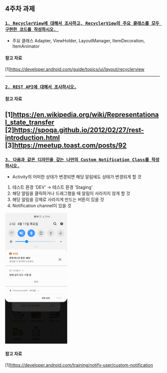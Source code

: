 ## 4주차 과제

### [`1. RecyclerView에 대해서 조사하고, RecyclerView의 주요 클래스를 모두 구현한 코드를 작성하시오. `](https://github.com/hyejin830/Android_Weekly_Assignment/blob/master/Week4/document/1_RecyclerView.md)

- 주요 클래스 Adapter, ViewHolder, LayoutManager, ItemDecoration, ItemAnimator

#### 참고 자료 

[1]https://developer.android.com/guide/topics/ui/layout/recyclerview

-------------------------

### [`2. REST API에 대해서 조사하시오.`](https://github.com/hyejin830/Android_Weekly_Assignment/blob/master/Week3/document/2_REST_API.md)


#### 참고 자료

[1]https://en.wikipedia.org/wiki/Representational_state_transfer
[2]https://spoqa.github.io/2012/02/27/rest-introduction.html
[3]https://meetup.toast.com/posts/92
-------------------

### [`3. 다음과 같은 디자인을 갖는 나만의 Custom Notification Class를 작성하시오.`](https://github.com/hyejin830/Android_Weekly_Assignment/blob/master/Week3/document/3_Custom_Notification.md)

- Activity의 어떠한 상태가 변경되면 해당 알림에도 상태가 변경되게 할 것 
1) 테스트 환경 'DEV' -> 테스트 환경 'Staging'
2) 해당 알림을 클릭하거나 드래그했을 때 알림이 사라지지 않게 할 것
3) 해당 알림을 강제로 사라지게 만드는 버튼이 있을 것
4) Notification channel이 있을 것

 <img src="https://github.com/hyejin830/Android_Weekly_Assignment/blob/master/Week4/images/1.jpg" width="40%"></img>

#### 참고 자료

[1]https://developer.android.com/training/notify-user/custom-notification
